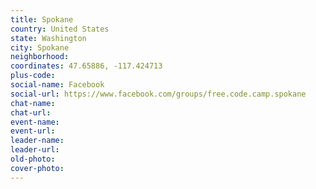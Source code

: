 ```yaml
---
title: Spokane
country: United States
state: Washington
city: Spokane
neighborhood: 
coordinates: 47.65886, -117.424713
plus-code:
social-name: Facebook
social-url: https://www.facebook.com/groups/free.code.camp.spokane
chat-name:
chat-url:
event-name:
event-url:
leader-name:
leader-url:
old-photo: 
cover-photo:
---
```

